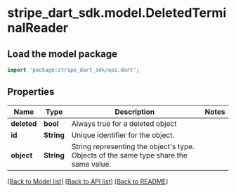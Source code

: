 # stripe_dart_sdk.model.DeletedTerminalReader

## Load the model package
```dart
import 'package:stripe_dart_sdk/api.dart';
```

## Properties
Name | Type | Description | Notes
------------ | ------------- | ------------- | -------------
**deleted** | **bool** | Always true for a deleted object | 
**id** | **String** | Unique identifier for the object. | 
**object** | **String** | String representing the object's type. Objects of the same type share the same value. | 

[[Back to Model list]](../README.md#documentation-for-models) [[Back to API list]](../README.md#documentation-for-api-endpoints) [[Back to README]](../README.md)


